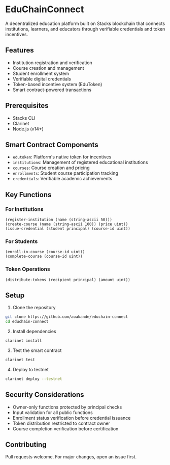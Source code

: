 # EduChainConnect

A decentralized education platform built on Stacks blockchain that connects institutions, learners, and educators through verifiable credentials and token incentives.

## Features

- Institution registration and verification
- Course creation and management
- Student enrollment system
- Verifiable digital credentials
- Token-based incentive system (EduToken)
- Smart contract-powered transactions

## Prerequisites

- Stacks CLI
- Clarinet
- Node.js (v14+)

## Smart Contract Components

- `edutoken`: Platform's native token for incentives
- `institutions`: Management of registered educational institutions
- `courses`: Course creation and pricing
- `enrollments`: Student course participation tracking
- `credentials`: Verifiable academic achievements

## Key Functions

### For Institutions
```clarity
(register-institution (name (string-ascii 50)))
(create-course (name (string-ascii 100)) (price uint))
(issue-credential (student principal) (course-id uint))
```

### For Students
```clarity
(enroll-in-course (course-id uint))
(complete-course (course-id uint))
```

### Token Operations
```clarity
(distribute-tokens (recipient principal) (amount uint))
```

## Setup

1. Clone the repository
```bash
git clone https://github.com/aoakande/educhain-connect
cd educhain-connect
```

2. Install dependencies
```bash
clarinet install
```

3. Test the smart contract
```bash
clarinet test
```

4. Deploy to testnet
```bash
clarinet deploy --testnet
```

## Security Considerations

- Owner-only functions protected by principal checks
- Input validation for all public functions
- Enrollment status verification before credential issuance
- Token distribution restricted to contract owner
- Course completion verification before certification

## Contributing

Pull requests welcome. For major changes, open an issue first.
